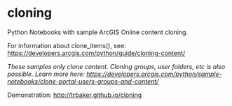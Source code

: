 # cloning
Python Notebooks with sample ArcGIS Online content cloning.

For information about clone_items(), see:
https://developers.arcgis.com/python/guide/cloning-content/

<i>These samples only clone content. Cloning groups, user folders, etc is also possible. Learn more here: https://developers.arcgis.com/python/sample-notebooks/clone-portal-users-groups-and-content/</i>

Demonstration: http://trbaker.github.io/cloning 
